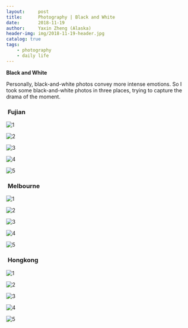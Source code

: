 ```yaml
---
layout:     post
title:      Photography | Black and White
date:       2018-11-19
author:     Yaxin Zheng (Alaska)
header-img: img/2018-11-19-header.jpg
catalog: true
tags:
    - photography
    - daily life
---
```

**Black and White**

Personally, black-and-white photos convey more intense emotions. So I took some black-and-white photos in three places, trying to capture the drama of the moment.

###  **Fujian**
![1](https://upload-images.jianshu.io/upload_images/11526379-e9bca4b71990e56f.JPG?imageMogr2/auto-orient/strip%7CimageView2/2/w/1240)

![2](https://upload-images.jianshu.io/upload_images/11526379-9d4847e7e4752dd9.JPG?imageMogr2/auto-orient/strip%7CimageView2/2/w/1240)

![3](https://upload-images.jianshu.io/upload_images/11526379-ff60ffa779c2d1eb.JPG?imageMogr2/auto-orient/strip%7CimageView2/2/w/1240)

![4](https://upload-images.jianshu.io/upload_images/11526379-451f3f51c8be2650.JPG?imageMogr2/auto-orient/strip%7CimageView2/2/w/1240)

![5](https://upload-images.jianshu.io/upload_images/11526379-dcb18c419df442da.JPG?imageMogr2/auto-orient/strip%7CimageView2/2/w/1240)

###  **Melbourne**
![1](https://upload-images.jianshu.io/upload_images/11526379-bae9a68d32557778.JPG?imageMogr2/auto-orient/strip%7CimageView2/2/w/1240)

![2](https://upload-images.jianshu.io/upload_images/11526379-f43cfa2b43af0b6a.JPG?imageMogr2/auto-orient/strip%7CimageView2/2/w/1240)

![3](https://upload-images.jianshu.io/upload_images/11526379-363f9fa62542f518.JPG?imageMogr2/auto-orient/strip%7CimageView2/2/w/1240)

![4](https://upload-images.jianshu.io/upload_images/11526379-3a4b31ca5d486310.JPG?imageMogr2/auto-orient/strip%7CimageView2/2/w/1240)

![5](https://upload-images.jianshu.io/upload_images/11526379-516baa7c06321f32.JPG?imageMogr2/auto-orient/strip%7CimageView2/2/w/1240)


###  **Hongkong**
![1](https://upload-images.jianshu.io/upload_images/11526379-adcc30ada1c5948b.JPG?imageMogr2/auto-orient/strip%7CimageView2/2/w/1240)

![2](https://upload-images.jianshu.io/upload_images/11526379-aa6729a76f87aa6d.JPG?imageMogr2/auto-orient/strip%7CimageView2/2/w/1240)

![3](https://upload-images.jianshu.io/upload_images/11526379-c96476ae4b9922a3.JPG?imageMogr2/auto-orient/strip%7CimageView2/2/w/1240)

![4](https://upload-images.jianshu.io/upload_images/11526379-705a94c3d413d8c2.jpeg?imageMogr2/auto-orient/strip%7CimageView2/2/w/1240)

![5](https://upload-images.jianshu.io/upload_images/11526379-f3471326c8bed624.jpeg?imageMogr2/auto-orient/strip%7CimageView2/2/w/1240)

